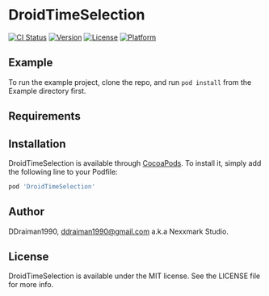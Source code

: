 # DroidTimeSelection

[![CI Status](https://img.shields.io/travis/DDraiman1990/DroidTimeSelection.svg?style=flat)](https://travis-ci.org/DDraiman1990/DroidTimeSelection)
[![Version](https://img.shields.io/cocoapods/v/DroidTimeSelection.svg?style=flat)](https://cocoapods.org/pods/DroidTimeSelection)
[![License](https://img.shields.io/cocoapods/l/DroidTimeSelection.svg?style=flat)](https://cocoapods.org/pods/DroidTimeSelection)
[![Platform](https://img.shields.io/cocoapods/p/DroidTimeSelection.svg?style=flat)](https://cocoapods.org/pods/DroidTimeSelection)

## Example

To run the example project, clone the repo, and run `pod install` from the Example directory first.

## Requirements


## Installation

DroidTimeSelection is available through [CocoaPods](https://cocoapods.org). To install
it, simply add the following line to your Podfile:

```ruby
pod 'DroidTimeSelection'
```

## Author

DDraiman1990, ddraiman1990@gmail.com a.k.a Nexxmark Studio.

## License

DroidTimeSelection is available under the MIT license. See the LICENSE file for more info.
